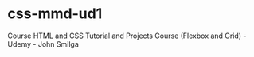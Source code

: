 # css-mmd-ud1
 Course HTML and CSS Tutorial and Projects Course (Flexbox and Grid) - Udemy - John Smilga
